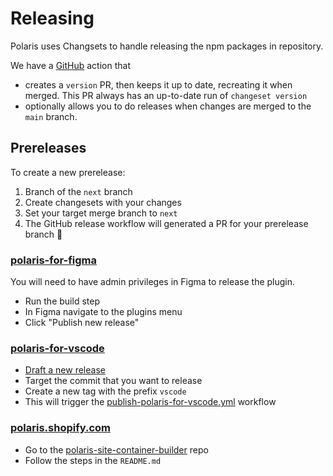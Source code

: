 # Releasing

Polaris uses Changsets to handle releasing the npm packages in repository.

We have a [GitHub](https://github.com/changesets/action) action that

- creates a `version` PR, then keeps it up to date, recreating it when merged. This PR always has an up-to-date run of `changeset version`
- optionally allows you to do releases when changes are merged to the `main` branch.

## Prereleases

To create a new prerelease:

1. Branch of the `next` branch
1. Create changesets with your changes
1. Set your target merge branch to `next`
1. The GitHub release workflow will generated a PR for your prerelease branch 🎉

### [polaris-for-figma](/polaris-for-figma)

You will need to have admin privileges in Figma to release the plugin.

- Run the build step
- In Figma navigate to the plugins menu
- Click "Publish new release"

### [polaris-for-vscode](/polaris-for-vscode)

- [Draft a new release](https://github.com/Shopify/polaris/releases)
- Target the commit that you want to release
- Create a new tag with the prefix `vscode`
- This will trigger the [publish-polaris-for-vscode.yml](https://github.com/Shopify/polaris/blob/main/.github/workflows/publish-polaris-for-vscode.yml) workflow

### [polaris.shopify.com](/polaris.shopify.com)

- Go to the [polaris-site-container-builder](https://github.com/Shopify/polaris-site-container-builder) repo
- Follow the steps in the `README.md`
